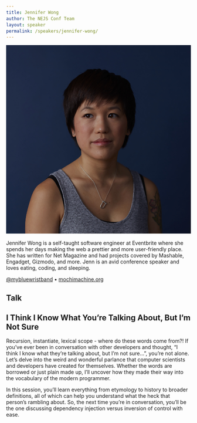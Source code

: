 ```yaml
---
title: Jennifer Wong
author: The NEJS Conf Team
layout: speaker
permalink: /speakers/jennifer-wong/
---
```


<p><div class="avatar speaker aspect-ratio"><img src="/assets/images/speakers/jennifer-wong.jpg" alt="Jennifer Wong"></div></p>

<p>Jennifer Wong is a self-taught software engineer at Eventbrite where she spends her days making the web a prettier and more user-friendly place. She has written for Net Magazine and had projects covered by Mashable, Engadget, Gizmodo, and more. Jenn is an avid conference speaker and loves eating, coding, and sleeping.</p>

<p class="align-center"><a href="https://twitter.com/mybluewristband">@mybluewristband</a> <span class="bullet">&bull;</span> <a href="http://mochimachine.org/">mochimachine.org</a></p>

</div>
</div><!-- .wrapper -->
</section>
<section class="section cf bg-yellow sm-padding" id="">
<div class="wrapper">
<h1 class="page-title">Talk</h1>
<div class="container content page-content speaker-container">

<h2>I Think I Know What You’re Talking About, But I’m Not&nbsp;Sure</h2>

<p>Recursion, instantiate, lexical scope - where do these words come from?! If you’ve ever been in conversation with other developers and thought, “I think I know what they’re talking about, but I’m not sure…”, you’re not alone. Let’s delve into the weird and wonderful parlance that computer scientists and developers have created for themselves. Whether the words are borrowed or just plain made up, I’ll uncover how they made their way into the vocabulary of the modern programmer.</p>

<p>In this session, you’ll learn everything from etymology to history to broader definitions, all of which can help you understand what the heck that person’s rambling about. So, the next time you’re in conversation, you’ll be the one discussing dependency injection versus inversion of control with ease.</p>
